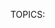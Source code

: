 TOPICS: <acronym>
        <applet>
        <basefont>
        <bgsound>
        <big>
        <blink>
        <center>
        <command>
        <content>
        <dir>
        <element>
        <font>
        <frame>
        <frameset>
        <image>
        <isindex>
        <keygen>
        <listing>
        <marquee>
        <menuitem>
        <multicol>
        <nextid>
        <nobr>
        <noembed>
        <noframes>
        <plaintext>
        <shadow>
        <spacer>
        <strike>
        <tt>
        <xmp>

# Obsolete and Deprecated HTML Elements

!!! error ""
    Warning: These are old HTML elements which are deprecated and should not be used. You should never
    use them in new projects, and should replace them in old projects as soon as you can. They are listed
    here for informational purposes only.

| Element | Description |
| :------ | :---------- |
| **`<acronym>`** | HTML acronym element. Indicate a sequence of characters that compose an **acronym** or **abbreviation** for a word. In HTML 5, use **[`<abbr>`](/en/webfrontend/<abbr>)** instead. |
| **`<applet>`** | HTML Applet element. Embeds a **Java applet** into the document; this element has been deprecated in favor of **[`<object>`](/en/webfrontend/<object>)**. |
| `<basefont>` | The obsolete HTML Base Font element (`<basefont>`) sets a default font face, size, and color for the other elements which are descended from its parent element. |
| `<bgsound>` | The Internet Explorer only HTML Background Sound element (`<bgsound>`) sets up a sound file to play in the background while the page is used; use [`<audio>`](/en/webfrontend/<audio>) instead. |
| `<big>` | The obsolete **HTML Big Element (`<big>`)** renders the enclosed text at a font size one level larger than the surrounding text (`medium` becomes `large`, for example).|
| `<blink>` | The **HTML Blink Element (`<blink>`)** is a non-standard element which causes the enclosed text to flash slowly. |
| `<center>` | The obsolete **HTML Center Element (`<center>`)** is a block-level element that displays its block-level or inline contents centered horizontally within its containing element. |
| `<command>` | The **HTML Command element (`<command>`)** represents a command which the user can invoke. Commands are often used as part of a context menu or toolbar. |
| `<content>` | The **HTML `<content>` element**—an obsolete part of the Web Components suite of technologies—was used inside of Shadow DOM as an insertion point, and wasn't meant to be used in ordinary HTML. |
| ~~`<dir>`~~ | HTML directory element. Used as a **container for a directory** of files and/or folders, potentially with styles and icons applied by the user agent. Use **[`<ul>`](/en/webfrontend/<ul>)** instead. |
| `<element>` | The obsolete **HTML `<element>` element** was part of the Web Components specification; it was intended to be used to define new custom DOM elements. |
| `<font>` | The **HTML Font Element (`<font>`)** defines the font size, color and face for its content. |
| `<frame>` | `<frame>` is an HTML element which defines a particular area in which another HTML document can be displayed. A frame should be used within a `<frameset>`. |
| `<frameset>` | The **HTML `<frameset>` element** is used to contain `<frame>` elements. |
| **`<image>`** | HTML image element. An obsolete remnant of an ancient version of HTML lost in the mists of time; use the standard **[`<img>`](/en/webfrontend/<img>)** element instead. |
| `<isindex>` | `<isindex>` is an obsolete HTML element that puts a text field in a page for querying the document. |
| **`<keygen>`** | HTML key generation element. Facilitate **generation of key** material, and **submission of the public key** as part of an *HTML form*. This mechanism is designed for use with Web-based certificate management systems. It is expected that it will be used in an HTML form along with other information needed to construct a certificate request, and that the result of the process will be a signed certificate. |
| `<listing>` | The HTML Listing Element (`<listing>`) renders text between the start and end tags without interpreting the HTML in between and using a monospaced font. The HTML 2 standard recommended that lines shouldn't be broken when not greater than 132 characters. |
| `<marquee>` | The HTML `<marquee>` element is used to insert a scrolling area of text. You can control what happens when the text reaches the edges of its content area using its attributes. |
| **`<menuitem>`** | HTML menu item element. Represent a command that a user is able to invoke through a **popup menu**. More details to refer to **[`<menu>`](/en/webfrontend/<menu>)**. |
| `<multicol>` | The HTML Multi-Column Layout element (`<multicol>`) was an experimental element designed to allow multi-column layouts and must not be used. |
| `<nextid>` | `<nextid>` is an obsolete HTML element that served to enable the NeXT web designing tool to generate automatic NAME labels for its anchors. |
| `<nobr>` | The non-standard, obsolete HTML `<nobr>` element prevents the text it contains from automatically wrapping across multiple lines, potentially resulting in the user having to scroll horizontally to see the entire width of the text. |
| `<noembed>` | The `<noembed>` element is an obsolete, non-standard way to provide alternative, or "fallback", content for browsers that do not support the [`<embed>`](/en/webfrontend/<embed>) element or do not support the type of embedded content an author wishes to use. |
| `<noframes>` | The obsolete HTML No Frames or frame fallback element, `<noframes>`, provides content to be presented in browsers that don't support (or have disabled support for) the `<frame>` element. |
| **`<plaintext>`** | HTML plaintext element. Render everything following the start tag as **raw text** (**plaintext**), ignoring any following HTML. Use **[`<pre>`](/en/webfrontend/<pre>)** instead. |
| `<shadow>` | The **HTML `<shadow>` element**—an obsolete part of the Web Components technology suite—was intended to be used as a shadow DOM insertion point. |
| `<spacer>` | `<spacer>` is an obsolete HTML element which allowed insertion of empty spaces on pages. It was devised by Netscape to accomplish the same effect as a single-pixel layout image, which was something web designers used to use to add white spaces to web pages without actually using an image. However, `<spacer>` no longer supported by any major browser and the same effects can now be achieved using simple CSS. |
| **`<strike>`** | HTML strike-through element. For deleted text, use **[`<del>`](/en/webfrontend/<del>)** instead; For style (horizontal line) over text, use CSS property **`text-decoration: line-through`** instead; For text that are no longer relevant or no longer accurate, use **[`<s>`](/en/webfrontend/<s>)** instead. |
| `<tt>` | The obsolete **HTML Teletype Text element (`<tt>`)** creates inline text which is presented using the user agent's default monospace font face. |
| `<xmp>` | The **HTML Example Element (`<xmp>`)** renders text between the start and end tags without interpreting the HTML in between and using a `monospaced` font. The HTML2 specification recommended that it should be rendered wide enough to allow 80 characters per line. |
